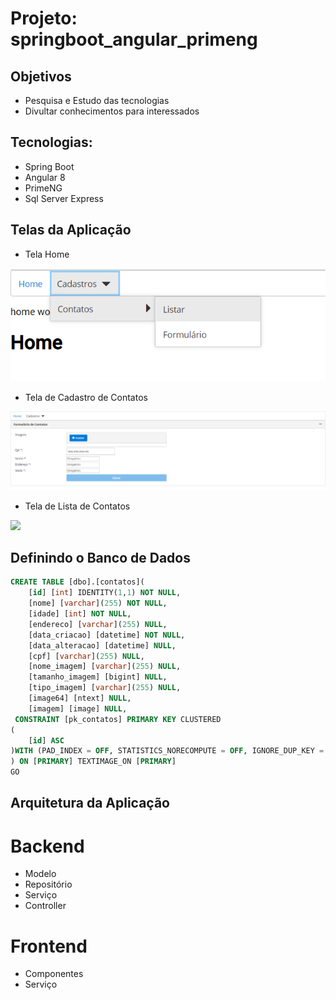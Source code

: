 # Projeto: springboot_angular_primeng
## Objetivos
* Pesquisa e Estudo das tecnologias
* Divultar conhecimentos para interessados

## Tecnologias:
* Spring Boot
* Angular 8
* PrimeNG
* Sql Server Express

## Telas da Aplicação

* Tela Home

<img src="https://github.com/ricardojbcordeiro/springboot_angular_primeng/blob/master/resources/telas/tela_home.PNG" width="800" heigth="600">

* Tela de Cadastro de Contatos

<img src="https://github.com/ricardojbcordeiro/springboot_angular_primeng/blob/master/resources/telas/tela_cadastro_contato.PNG" width="800" heigth="600">

* Tela de Lista de Contatos

<img src="https://github.com/ricardojbcordeiro/springboot_angular_primeng/blob/master/resources/telas/tela_lista_contatos.jpg" width="800" heigth="600">


## Definindo o Banco de Dados
```SQL
CREATE TABLE [dbo].[contatos](
	[id] [int] IDENTITY(1,1) NOT NULL,
	[nome] [varchar](255) NOT NULL,
	[idade] [int] NOT NULL,
	[endereco] [varchar](255) NULL,
	[data_criacao] [datetime] NOT NULL,
	[data_alteracao] [datetime] NULL,
	[cpf] [varchar](255) NULL,
	[nome_imagem] [varchar](255) NULL,
	[tamanho_imagem] [bigint] NULL,
	[tipo_imagem] [varchar](255) NULL,
	[image64] [ntext] NULL,
	[imagem] [image] NULL,
 CONSTRAINT [pk_contatos] PRIMARY KEY CLUSTERED 
(
	[id] ASC
)WITH (PAD_INDEX = OFF, STATISTICS_NORECOMPUTE = OFF, IGNORE_DUP_KEY = OFF, ALLOW_ROW_LOCKS = ON, ALLOW_PAGE_LOCKS = ON, OPTIMIZE_FOR_SEQUENTIAL_KEY = OFF) ON [PRIMARY]
) ON [PRIMARY] TEXTIMAGE_ON [PRIMARY]
GO

```

## Arquitetura da Aplicação

# Backend
* Modelo
* Repositório
* Serviço
* Controller

# Frontend
* Componentes
* Serviço


